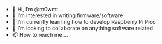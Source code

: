 - 👋 Hi, I’m @m0wmt
- 👀 I’m interested in writing firmware/software
- 🌱 I’m currently learning how to develop Raspberry Pi Pico
- 💞️ I’m looking to collaborate on anything software related
- 📫 How to reach me ...

<!---
m0wmt/m0wmt is a ✨ special ✨ repository because its `README.md` (this file) appears on your GitHub profile.
You can click the Preview link to take a look at your changes.
--->
